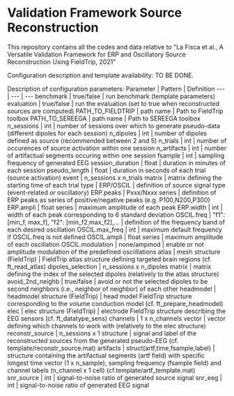 # Validation Framework Source Reconstruction
 This repository contains all the codes and data relative to "La Fisca et al.,  A Versatile Validation Framework for ERP and Oscillatory Source Reconstruction Using FieldTrip, 2021"

Configuration description and template availability: TO BE DONE.

Description of configuration parameters:
Parameter | Pattern | Definition
--- | --- | --- 
benchmark | true/false | run benchmark (template parameters) 
evaluation | true/false | run the evaluation (set to true when reconstructed sources are computed) 
PATH_TO_FIELDTRIP | path name | Path to FieldTrip toolbox 
PATH_TO_SEREEGA | path name | Path to SEREEGA toolbox 
n_sessions | int | number of sessions over which to generate pseudo-data (different dipoles for each session)
n_dipoles | int | number of dipoles defined as source (recommended between 2 and 5)
n_trials | int | number of occurences of source activation within one session
n_artifacts | int | number of artifactual segments occuring within one session
fsample | int | sampling frequency of generated EEG
session_duration | float | duration in minutes of each session
pseudo_length | float | duration in seconds of each trial (source activation)
event | n_sessions x n_trials matrix | matrix defining the starting time of each trial
type | ERP/OSCIL | definition of source signal type (event-related or oscillatory)
ERP.peaks | Pxxx/Nxxx series | definition of ERP peaks as series of positive/negative peaks (e.g. P100,N200,P300)
ERP.ampli | float series | maximum amplitude of each peak
ERP.width | int | width of each peak corresponding to 6 standard deviation
OSCIL.freq | "f1": [min_f, max_f], "f2": [min_f2,max_f2],... | definition of the frequency band of each desired oscillation
OSCIL.max_freq | int | maximum default frequency if OSCIL.freq is not defined 
OSCIL.ampli | float series | maximum amplitude of each oscillation
OSCIL.modulation | none/ampmod | enable or not amplitude modulation of the predefined osciillations 
atlas | mesh structure (FieldTrip) | FieldTrip atlas structure defining targeted brain regions (cf. ft_read_atlas)
dipoles_selection | n_sessions x n_dipoles matrix | matrix defining the index of the selected dipoles (relatively to the atlas structure) 
avoid_2nd_neighb | true/false | avoid or not the selected dipoles to be second neighbors (i.e., neighbor of neighbor) of each other
headmodel | headmodel structure (FieldTrip) | head model FieldTrip structure corresponding to the volume conduction model (cf. ft_prepare_headmodel)
elec | elec structure (FieldTrip) | electrode FieldTrip structure describing the EEG sensors (cf. ft_datatype_sens)
channels | 1 x n_channels vector | vector defining which channels to work with (relatively to the elec structure)
reconstr_source | n_sessions x 1 structure | signal and label of the reconstructed sources from the generated pseudo-EEG (cf. template/reconstr_source.mat)
artifacts | struct(artf,time,fsample,label) | structure containing the artifactual segments (artf field) with specific longest time vector (1 x n_sample), sampling frequency (fsample field) and channel labels (n_channel x 1 cell) (cf.template/artf_template.mat)
snr_source | int | signal-to-noise ratio of generated source signal 
snr_eeg | int | signal-to-noise ratio of generated EEG signal 
